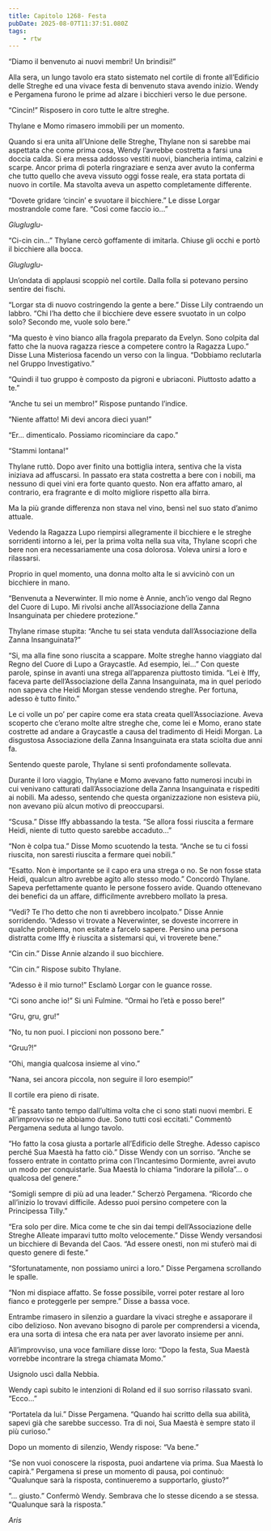 ```yaml
---
title: Capitolo 1268- Festa
pubDate: 2025-08-07T11:37:51.080Z
tags:
    - rtw
---
```



“Diamo il benvenuto ai nuovi membri! Un brindisi!”


Alla sera, un lungo tavolo era stato sistemato nel cortile di fronte all’Edificio delle Streghe ed una vivace festa di benvenuto stava avendo inizio. Wendy e Pergamena furono le prime ad alzare i bicchieri verso le due persone.


“Cincin!” Risposero in coro tutte le altre streghe.


Thylane e Momo rimasero immobili per un momento.


Quando si era unita all’Unione delle Streghe, Thylane non si sarebbe mai aspettata che come prima cosa, Wendy l’avrebbe costretta a farsi una doccia calda. Si era messa addosso vestiti nuovi, biancheria intima, calzini e scarpe. Ancor prima di poterla ringraziare e senza aver avuto la conferma che tutto quello che aveva vissuto oggi fosse reale, era stata portata di nuovo in cortile. Ma stavolta aveva un aspetto completamente differente.


“Dovete gridare ‘cincin’ e svuotare il bicchiere.” Le disse Lorgar mostrandole come fare. “Così come faccio io...”


<em>Glugluglu-</em>


“Ci-cin cin...” Thylane cercò goffamente di imitarla. Chiuse gli occhi e portò il bicchiere alla bocca.


<em>Glugluglu-</em>


Un’ondata di applausi scoppiò nel cortile. Dalla folla si potevano persino sentire dei fischi.


“Lorgar sta di nuovo costringendo la gente a bere.” Disse Lily contraendo un labbro. “Chi l’ha detto che il bicchiere deve essere svuotato in un colpo solo? Secondo me, vuole solo bere.”


“Ma questo è vino bianco alla fragola preparato da Evelyn. Sono colpita dal fatto che la nuova ragazza riesce a competere contro la Ragazza Lupo.” Disse Luna Misteriosa facendo un verso con la lingua. “Dobbiamo reclutarla nel Gruppo Investigativo.”


“Quindi il tuo gruppo è composto da pigroni e ubriaconi. Piuttosto adatto a te.”


“Anche tu sei un membro!” Rispose puntando l’indice.


“Niente affatto! Mi devi ancora dieci yuan!”


“Er... dimenticalo. Possiamo ricominciare da capo.”


“Stammi lontana!”


Thylane ruttò. Dopo aver finito una bottiglia intera, sentiva che la vista iniziava ad affuscarsi. In passato era stata costretta a bere con i nobili, ma nessuno di quei vini era forte quanto questo. Non era affatto amaro, al contrario, era fragrante e di molto migliore rispetto alla birra.


Ma la più grande differenza non stava nel vino, bensì nel suo stato d’animo attuale.


Vedendo la Ragazza Lupo riempirsi allegramente il bicchiere e le streghe sorridenti intorno a lei, per la prima volta nella sua vita, Thylane scoprì che bere non era necessariamente una cosa dolorosa. Voleva unirsi a loro e rilassarsi.


Proprio in quel momento, una donna molto alta le si avvicinò con un bicchiere in mano.


“Benvenuta a Neverwinter. Il mio nome è Annie, anch’io vengo dal Regno del Cuore di Lupo. Mi rivolsi anche all’Associazione della Zanna Insanguinata per chiedere protezione.”


Thylane rimase stupita: “Anche tu sei stata venduta dall’Associazione della Zanna Insanguinata?”


“Si, ma alla fine sono riuscita a scappare. Molte streghe hanno viaggiato dal Regno del Cuore di Lupo a Graycastle. Ad esempio, lei...” Con queste parole, spinse in avanti una strega all’apparenza piuttosto timida. “Lei è Iffy, faceva parte dell’Associazione della Zanna Insanguinata, ma in quel periodo non sapeva che Heidi Morgan stesse vendendo streghe. Per fortuna, adesso è tutto finito.”


Le ci volle un po’ per capire come era stata creata quell’Associazione. Aveva scoperto che c’erano molte altre streghe che, come lei e Momo, erano state costrette ad andare a Graycastle a causa del tradimento di Heidi Morgan. La disgustosa Associazione della Zanna Insanguinata era stata sciolta due anni fa.


Sentendo queste parole, Thylane si sentì profondamente sollevata.


Durante il loro viaggio, Thylane e Momo avevano fatto numerosi incubi in cui venivano catturati dall’Associazione della Zanna Insanguinata e rispediti ai nobili. Ma adesso, sentendo che questa organizzazione non esisteva più, non avevano più alcun motivo di preoccuparsi.


“Scusa.” Disse Iffy abbassando la testa. “Se allora fossi riuscita a fermare Heidi, niente di tutto questo sarebbe accaduto...”


“Non è colpa tua.” Disse Momo scuotendo la testa. “Anche se tu ci fossi riuscita, non saresti riuscita a fermare quei nobili.”


“Esatto. Non è importante se il capo era una strega o no. Se non fosse stata Heidi, qualcun altro avrebbe agito allo stesso modo.” Concordò Thylane. Sapeva perfettamente quanto le persone fossero avide. Quando ottenevano dei benefici da un affare, difficilmente avrebbero mollato la presa.


“Vedi? Te l’ho detto che non ti avrebbero incolpato.” Disse Annie sorridendo. “Adesso vi trovate a Neverwinter, se doveste incorrere in qualche problema, non esitate a farcelo sapere. Persino una persona distratta come Iffy è riuscita a sistemarsi qui, vi troverete bene.”


“Cin cin.” Disse Annie alzando il suo bicchiere.


“Cin cin.” Rispose subito Thylane.


“Adesso è il mio turno!” Esclamò Lorgar con le guance rosse.


“Ci sono anche io!” Si unì Fulmine. “Ormai ho l’età e posso bere!”


“Gru, gru, gru!”


“No, tu non puoi. I piccioni non possono bere.”


“Gruu?!”


“Ohi, mangia qualcosa insieme al vino.”


“Nana, sei ancora piccola, non seguire il loro esempio!”


Il cortile era pieno di risate.


“È passato tanto tempo dall’ultima volta che ci sono stati nuovi membri. E all’improvviso ne abbiamo due. Sono tutti così eccitati.” Commentò Pergamena seduta al lungo tavolo.


“Ho fatto la cosa giusta a portarle all’Edificio delle Streghe. Adesso capisco perché Sua Maestà ha fatto ciò.” Disse Wendy con un sorriso. “Anche se fossero entrate in contatto prima con l’Incantesimo Dormiente, avrei avuto un modo per conquistarle. Sua Maestà lo chiama “indorare la pillola”... o qualcosa del genere.”


“Somigli sempre di più ad una leader.” Scherzò Pergamena. “Ricordo che all’inizio lo trovavi difficile. Adesso puoi persino competere con la Principessa Tilly.”


“Era solo per dire. Mica come te che sin dai tempi dell’Associazione delle Streghe Alleate imparavi tutto molto velocemente.” Disse Wendy versandosi un bicchiere di Bevanda del Caos. “Ad essere onesti, non mi stuferò mai di questo genere di feste.”


“Sfortunatamente, non possiamo unirci a loro.” Disse Pergamena scrollando le spalle.


“Non mi dispiace affatto. Se fosse possibile, vorrei poter restare al loro fianco e proteggerle per sempre.” Disse a bassa voce.


Entrambe rimasero in silenzio a guardare la vivaci streghe e assaporare il cibo delizioso. Non avevano bisogno di parole per comprendersi a vicenda, era una sorta di intesa che era nata per aver lavorato insieme per anni.


All’improvviso, una voce familiare disse loro: “Dopo la festa, Sua Maestà vorrebbe incontrare la strega chiamata Momo.”


Usignolo uscì dalla Nebbia.


Wendy capì subito le intenzioni di Roland ed il suo sorriso rilassato svanì. “Ecco...”


“Portatela da lui.” Disse Pergamena. “Quando hai scritto della sua abilità, sapevi già che sarebbe successo. Tra di noi, Sua Maestà è sempre stato il più curioso.”


Dopo un momento di silenzio, Wendy rispose: “Va bene.”


“Se non vuoi conoscere la risposta, puoi andartene via prima. Sua Maestà lo capirà.” Pergamena si prese un momento di pausa, poi continuò: “Qualunque sarà la risposta, continueremo a supportarlo, giusto?”


“... giusto.” Confermò Wendy. Sembrava che lo stesse dicendo a se stessa. “Qualunque sarà la risposta.”






<em>Aris</em>
                                


                                




